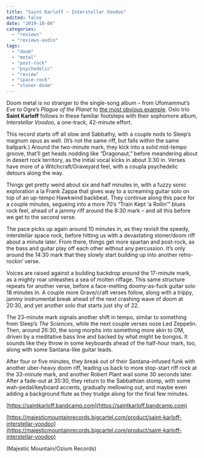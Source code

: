 ```yaml
---
title: "Saint Karloff – Interstellar Voodoo"
edited: false
date: "2019-10-08"
categories:
  - "reviews"
  - "reviews-audio"
tags:
  - "doom"
  - "metal"
  - "post-rock"
  - "psychedelic"
  - "review"
  - "space-rock"
  - "stoner-doom"
---
```


Doom metal is no stranger to the single-song album – from Ufomammut’s _Eve_ to Ogre’s _Plague of the Planet_ to [the most obvious example](https://www.youtube.com/watch?v=ugp8a7B9izw). Oslo trio **Saint Karloff** follows in these familiar footsteps with their sophomore album, _Interstellar Voodoo_, a one-track, 42-minute effort.

This record starts off all slow and Sabbathy, with a couple nods to Sleep’s magnum opus as well. (It’s not the same riff, but falls within the same ballpark.) Around the two-minute mark, they kick into a solid mid-tempo groove, that’ll get heads nodding like “Dragonaut,” before meandering about in desert rock territory, as the initial vocal kicks in about 3:30 in. Verses have more of a Witchcraft/Graveyard feel, with a coupla psychedelic detours along the way.

Things get pretty weird about six and half minutes in, with a fuzzy sonic exploration a la Frank Zappa that gives way to a screaming guitar solo on top of an up-tempo Hawkwind backbeat. They continue along this pace for a couple minutes, segueing into a more 70’s “Train Kept ‘a Rollin’” blues rock feel, ahead of a jammy riff around the 8:30 mark – and all this before we get to the second verse.

The pace picks up again around 10 minutes in, as they revisit the speedy, interstellar space rock, before hitting us with a devastating stoner/doom riff about a minute later. From there, things get more spartan and post-rock, as the bass and guitar play off each other without any percussion. It’s only around the 14:30 mark that they slowly start building up into another retro-rockin’ verse.

Voices are raised against a building backdrop around the 17-minute mark, as a mighty roar unleashes a sea of molten riffage. This same structure repeats for another verse, before a face-melting doomy-as-fuck guitar solo 18 minutes in. A couple more Grave/craft verses follow, along with a trippy, jammy instrumental break ahead of the next crashing wave of doom at 20:30, and yet another solo that starts just shy of 22.

The 23-minute mark signals another shift in tempo, similar to something from Sleep’s _The Sciences_, while the next couple verses ooze Led Zeppelin. Then, around 26:30, the song morphs into something more akin to OM, driven by a meditative bass line and backed by what might be bongos. It sounds like they throw in some keyboards ahead of the half-hour mark, too, along with some Santana-like guitar leads.

After four or five minutes, they break out of their Santana-infused funk with another uber-heavy doom riff, leading us back to more stop-start riff rock at the 33-minute mark, and another Robert Plant wail some 30 seconds later. After a fade-out at 35:30, they return to the Sabbathian stomp, with some wah-pedal/keyboard accents, gradually mellowing out, and maybe even adding a background flute as they trudge along for the final few minutes.

[https://saintkarloff.bandcamp.com](https://saintkarloff.bandcamp.com)

[https://majesticmountainrecords.bigcartel.com/product/saint-karloff-interstellar-voodoo](https://majesticmountainrecords.bigcartel.com/product/saint-karloff-interstellar-voodoo)

(Majestic Mountain/Ozium Records)
